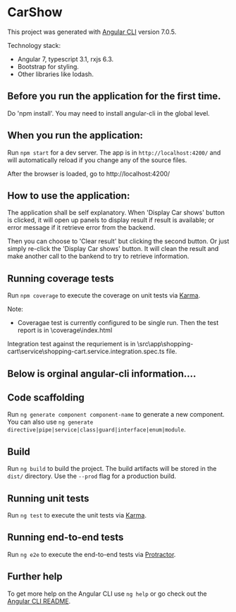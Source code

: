 # CarShow

This project was generated with [Angular CLI](https://github.com/angular/angular-cli) version 7.0.5.

Technology stack:
- Angular 7, typescript 3.1, rxjs 6.3.
- Bootstrap for styling.
- Other libraries like lodash.

## Before you run the application for the first time.

Do 'npm install'. You may need to install angular-cli in the global level.

## When you run the application:

Run `npm start` for a dev server. The app is in `http://localhost:4200/` and will automatically reload if you change any of the source files.

After the browser is loaded, go to http://localhost:4200/

## How to use the application:
The application shall be self explanatory. When 'Display Car shows' button is clicked, it will open up panels to display result if result is available; or error message if it retrieve error from the backend.

Then you can choose to 'Clear result' but clicking the second button. Or just simply re-click the 'Display Car shows' button. It will clean the result and make another call to the bankend to try to retrieve information.

## Running coverage tests

Run `npm coverage` to execute the coverage on unit tests via [Karma](https://karma-runner.github.io). 

Note:
- Coveragae test is currently configured to be single run. Then the test report is in \coverage\index.html

Integration test against the requriement is in \src\app\shopping-cart\service\shopping-cart.service.integration.spec.ts file.


## Below is orginal angular-cli information.... 


## Code scaffolding

Run `ng generate component component-name` to generate a new component. You can also use `ng generate directive|pipe|service|class|guard|interface|enum|module`.

## Build

Run `ng build` to build the project. The build artifacts will be stored in the `dist/` directory. Use the `--prod` flag for a production build.

## Running unit tests

Run `ng test` to execute the unit tests via [Karma](https://karma-runner.github.io).

## Running end-to-end tests

Run `ng e2e` to execute the end-to-end tests via [Protractor](http://www.protractortest.org/).

## Further help

To get more help on the Angular CLI use `ng help` or go check out the [Angular CLI README](https://github.com/angular/angular-cli/blob/master/README.md).
